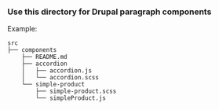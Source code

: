 ### Use this directory for Drupal paragraph components
Example: 

```shell
src
├── components
    ├── README.md
    ├── accordion
    │   ├── accordion.js
    │   └── accordion.scss
    └── simple-product
        ├── simple-product.scss
        └── simpleProduct.js
```
